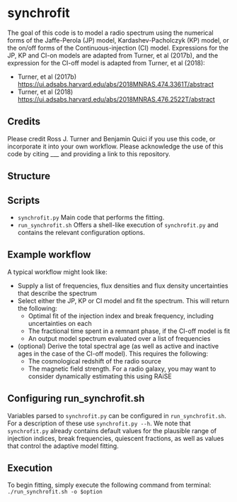 # synchrofit
The goal of this code is to model a radio spectrum using the numerical forms of the Jaffe-Perola (JP) model, Kardashev-Pacholczyk (KP) model, or the on/off forms of the Continuous-injection (CI) model. Expressions for the JP, KP and CI-on models are adapted from Turner, et al (2017b), and the expression for the CI-off model is adapted from Turner, et al (2018):
- Turner, et al (2017b) https://ui.adsabs.harvard.edu/abs/2018MNRAS.474.3361T/abstract
- Turner, et al (2018) https://ui.adsabs.harvard.edu/abs/2018MNRAS.476.2522T/abstract

## Credits
Please credit Ross J. Turner and Benjamin Quici if you use this code, or incorporate it into your own workflow. Please acknowledge the use of this code by citing ___ and providing a link to this repository. 

## Structure

## Scripts
- `synchrofit.py` Main code that performs the fitting. 
- `run_synchrofit.sh` Offers a shell-like execution of `synchrofit.py` and contains the relevant configuration options.

## Example workflow

A typical workflow might look like:
   - Supply a list of frequencies, flux densities and flux density uncertainties that describe the spectrum
   - Select either the JP, KP or CI model and fit the spectrum. This will return the following:
       - Optimal fit of the injection index and break frequency, including uncertainties on each
       - The fractional time spent in a remnant phase, if the CI-off model is fit
       - An output model spectrum evaluated over a list of frequencies
   - (optional) Derive the total spectral age (as well as active and inactive ages in the case of the CI-off model). This requires the following:
       - The cosmological redshift of the radio source
       - The magnetic field strength. For a radio galaxy, you may want to consider dynamically estimating this using RAiSE

## Configuring run_synchrofit.sh
Variables parsed to `synchrofit.py` can be configured in `run_synchrofit.sh`. For a description of these use ```synchrofit.py --h```. We note that `synchrofit.py` already contains default values for the plausible range of injection indices, break frequencies, quiescent fractions, as well as values that control the adaptive model fitting. 

## Execution
To begin fitting, simply execute the following command from terminal: ```./run_synchrofit.sh -o $option```